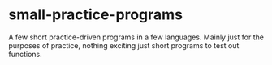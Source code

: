 # small-practice-programs
A few short practice-driven programs in a few languages.
Mainly just for the purposes of practice, nothing exciting just short programs to test out functions.
